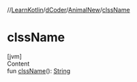 //[LearnKotlin](../../index.md)/[dCoder](../index.md)/[AnimalNew](index.md)/[clssName](clss-name.md)



# clssName  
[jvm]  
Content  
fun [clssName](clss-name.md)(): [String](https://kotlinlang.org/api/latest/jvm/stdlib/kotlin/-string/index.html)  



